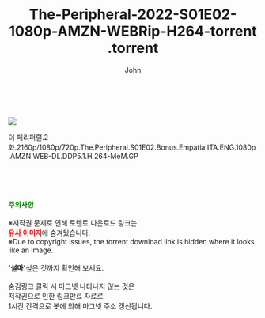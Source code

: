 ﻿---
layout: post
title:  "                   The-Peripheral-2022-S01E02-1080p-AMZN-WEBRip-H264-torrent                .torrent"
author: John
categories: [ 드라마 ]
tags: [  ]
image: https://torrentrj59.com/uploadfile/full/f256250aeeac48f5ab51fd1a08b6c2ef7f5dd8cb.jpg 
description: "                   The-Peripheral-2022-S01E02-1080p-AMZN-WEBRip-H264-torrent                 torrent 정보 공유"
toc: true
toc_sticky: true
---

<br>
<p><img src="https://torrentrj59.com/uploadfile/full/f256250aeeac48f5ab51fd1a08b6c2ef7f5dd8cb.jpg"/></p>
 더 페리퍼럴.2화.2160p/1080p/720p.The.Peripheral.S01E02.Bonus.Empatia.ITA.ENG.1080p.AMZN.WEB-DL.DDP5.1.H.264-MeM.GP  
    
<br><br><br>
<p data-ke-size="size16"><b><span style="color: green;">주의사항</span></b><br /><br />※저작권 문제로 인해 토렌트 다운로드 링크는<br /><b><span style="color: red;">유사 이미지</span></b>에 숨겨뒀습니다.<br />※Due to copyright issues, the torrent download link is hidden where it looks like an image.<br /><br /><b>'설마'</b>싶은 것까지 확인해 보세요.<br /><br />숨김링크 클릭 시 마그넷 나타나지 않는 것은<br />저작권으로 인한 링크만료 자료로<br />1시간 간격으로 봇에 의해 마그넷 주소 갱신됩니다.</p>
